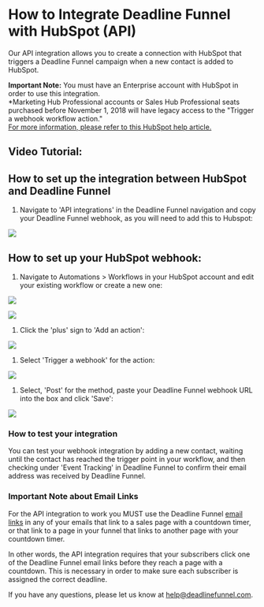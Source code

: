 # How to Integrate Deadline Funnel with HubSpot \(API\)

Our API integration allows you to create a connection with HubSpot that triggers a Deadline Funnel campaign when a new contact is added to HubSpot.

**Important Note:** You must have an Enterprise account with HubSpot in order to use this integration.  
\*Marketing Hub Professional accounts or Sales Hub Professional seats purchased before November 1, 2018 will have legacy access to the "Trigger a webhook workflow action."  
[For more information, please refer to this HubSpot help article.](https://knowledge.hubspot.com/articles/kcs_article/workflows/how-do-%20i-use-webhooks-with-hubspot-workflows)

## Video Tutorial:

## How to set up the integration between HubSpot and Deadline Funnel

1. Navigate to 'API integrations' in the Deadline Funnel navigation and copy your Deadline Funnel webhook, as you will need to add this to Hubspot:

![](https://s3.amazonaws.com/helpscout.net/docs/assets/53974d6ce4b0c76107b109d1/images/5b4cb8a70428631d7a88f2a1/file-Cr0Ge83vgD.png)

## How to set up your HubSpot webhook:

1. Navigate to Automations &gt; Workflows in your HubSpot account and edit your existing workflow or create a new one:

![](https://s3.amazonaws.com/helpscout.net/docs/assets/53974d6ce4b0c76107b109d1/images/5b4e14770428631d7a8904d0/file-LPZaBISJEY.png)

![](https://s3.amazonaws.com/helpscout.net/docs/assets/53974d6ce4b0c76107b109d1/images/5b4e15bc0428631d7a8904ed/file-sRpGxcEwS2.png)

1. Click the 'plus' sign to 'Add an action':

![](https://s3.amazonaws.com/helpscout.net/docs/assets/53974d6ce4b0c76107b109d1/images/5b4e17532c7d3a03f89caff5/file-fK80EahyI3.png)

1. Select 'Trigger a webhook' for the action:

![](https://s3.amazonaws.com/helpscout.net/docs/assets/53974d6ce4b0c76107b109d1/images/5b4e17cd0428631d7a8904ff/file-i4X8a96fa8.png)

1. Select, 'Post' for the method, paste your Deadline Funnel webhook URL into the box and click 'Save':

![](https://s3.amazonaws.com/helpscout.net/docs/assets/53974d6ce4b0c76107b109d1/images/5b4e187e2c7d3a03f89cb00a/file-YRLzIMg2BB.png)

### How to test your integration

You can test your webhook integration by adding a new contact, waiting until the contact has reached the trigger point in your workflow, and then checking under 'Event Tracking' in Deadline Funnel to confirm their email address was received by Deadline Funnel.

### Important Note about Email Links

For the API integration to work you MUST use the Deadline Funnel [email links](http://documentation.deadlinefunnel.com/article/16-expiring-links) in any of your emails that link to a sales page with a countdown timer, or that link to a page in your funnel that links to another page with your countdown timer.

In other words, the API integration requires that your subscribers click one of the Deadline Funnel email links before they reach a page with a countdown. This is necessary in order to make sure each subscriber is assigned the correct deadline.

If you have any questions, please let us know at [help@deadlinefunnel.com](mailto:mailto:help@deadlinefunnel.com).

